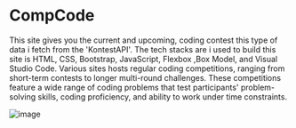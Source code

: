 # CompCode
This site gives you the current and upcoming, coding contest this type of data i fetch from the 'KontestAPI'. The tech stacks are i used to build this site is HTML, CSS, Bootstrap, JavaScript, Flexbox ,Box Model, and Visual Studio Code.
Various sites hosts regular coding competitions, ranging from short-term contests to longer multi-round challenges. These competitions feature a wide range of coding problems that test participants' problem-solving skills, coding proficiency, and ability to work under time constraints.

![image](https://user-images.githubusercontent.com/122092957/232297773-143214ed-957b-4953-a4c0-ee05aa598f1f.png)

